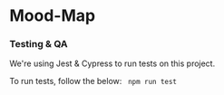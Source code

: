 # Mood-Map

### Testing & QA

We're using Jest & Cypress to run tests on this project.

To run tests, follow the below:
` npm run test`
